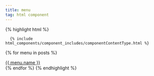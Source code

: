 ```yaml
---
title: menu
tag: html component
---
```



{% highlight html %}
   <!-- Check the content type - Datat or Collections - Posts -->
      {% include html_components/component_includes/componentContentType.html %}
   {% for menu in posts  %}
      <div class="menu-item" data-theme-menu="{{ include.data-theme }}"><a href="{{ site.baseurl }}/{{ menu.url }}">{{ menu.name }}</a></div>
   {% endfor %}
{% endhighlight %}